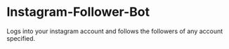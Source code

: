 # Instagram-Follower-Bot

Logs into your instagram account and follows the followers of any account specified.
